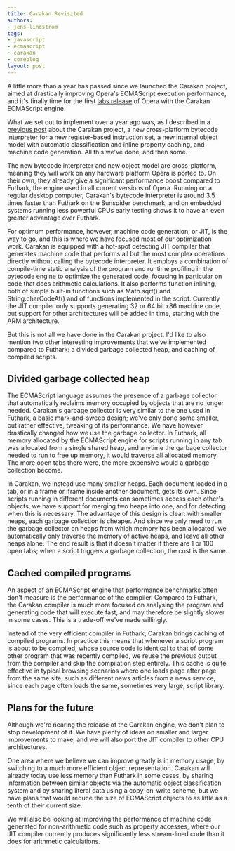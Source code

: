 ```yaml
---
title: Carakan Revisited
authors:
- jens-lindstrom
tags:
- javascript
- ecmascript
- carakan
- coreblog
layout: post
---
```

<p>A little more than a year has passed since we launched the Carakan project, aimed at drastically improving Opera&#39;s ECMAScript execution performance, and it&#39;s finally time for the first <a href="http://labs.opera.com/news/2009/12/22/" target="_blank">labs release</a> of Opera with the Carakan ECMAScript
engine.</p>

<p>What we set out to implement over a year ago was, as I described in a <a href="http://my.opera.com/core/blog/2009/02/04/carakan" target="_blank">previous post</a> about the Carakan project, a new cross-platform bytecode interpreter for a new register-based instruction set, a new internal object model with automatic
classification and inline property caching, and machine code generation.  All this we&#39;ve done, and then some.</p>

<p>The new bytecode interpreter and new object model are cross-platform, meaning they will work on any hardware platform Opera is ported to.  On their own, they already give a significant performance boost compared to Futhark, the engine
used in all current versions of Opera.  Running on a regular desktop computer, Carakan&#39;s bytecode interpreter is around 3.5 times faster than Futhark on the Sunspider benchmark, and on embedded systems running less powerful CPUs early testing shows it to have an even greater advantage over Futhark.</p>

<p>For optimum performance, however, machine code generation, or JIT, is the way to go, and this is where we have focused most of our optimization work.  Carakan is equipped with a hot-spot detecting JIT compiler that generates machine code that
performs all but the most complex operations directly without calling the bytecode interpreter.  It employs a combination of compile-time static analysis of the program and runtime profiling in the bytecode engine to optimize the generated code, focusing in particular on code that does arithmetic calculations.  It also performs function inlining, both of simple built-in functions such as Math.sqrt() and String.charCodeAt() and of functions implemented in the script.  Currently the JIT compiler only supports generating 32 or 64 bit x86 machine code, but support for other architectures will be added in time, starting with the ARM architecture.</p>

<p>But this is not all we have done in the Carakan project.  I&#39;d like to also mention two other interesting improvements that we&#39;ve implemented compared to Futhark: a divided garbage collected heap, and caching of compiled scripts.</p>

<h2>Divided garbage collected heap</h2>

<p>The ECMAScript language assumes the presence of a garbage collector that automatically reclaims memory occupied by objects that are no longer needed.  Carakan&#39;s garbage collector is very similar to the one used in Futhark, a basic
mark-and-sweep design; we&#39;ve only done some smaller, but rather effective, tweaking of its performance.  We have however drastically changed how we use the garbage collector.  In Futhark, all memory allocated by the ECMAScript engine
for scripts running in any tab was allocated from a single shared heap, and anytime the garbage collector needed to run to free up memory, it would traverse all allocated memory.  The more open tabs there were, the more expensive would a
garbage collection become.</p>

<p>In Carakan, we instead use many smaller heaps.  Each document loaded in a tab, or in a frame or iframe inside another document, gets its own.  Since scripts running in different documents can sometimes access each other&#39;s objects, we
have support for merging two heaps into one, and for detecting when this is necessary.  The advantage of this design is clear: with smaller heaps, each garbage collection is cheaper.  And since we only need to run the garbage collector on heaps from which memory has been allocated, we automatically only traverse the memory of active heaps, and leave all other heaps alone.  The end result is that it doesn&#39;t matter if there are 1 or 100 open tabs; when a script triggers a garbage collection, the cost is the same.</p>

<h2>Cached compiled programs</h2>

<p>An aspect of an ECMAScript engine that performance benchmarks often don&#39;t measure is the performance of the compiler.  Compared to Futhark, the Carakan compiler is much more focused on analysing the program and generating code that will execute fast, and may therefore be slightly slower in some cases.  This is a trade-off we&#39;ve made willingly.</p>

<p>Instead of the very efficient compiler in Futhark, Carakan brings caching of compiled programs.  In practice this means that whenever a script program is about to be compiled, whose source code is identical to that of some other program that was recently compiled, we reuse the previous output from the compiler and skip the compilation step entirely.  This cache is quite effective in typical browsing scenarios where one loads page after page from the same site, such as different news articles from a news service, since each page often loads the same, sometimes very large, script library.</p>

<h2>Plans for the future</h2>

<p>Although we&#39;re nearing the release of the Carakan engine, we don&#39;t plan to stop development of it.  We have plenty of ideas on smaller and larger improvements to make, and we will also port the JIT compiler to other CPU architectures.</p>

<p>One area where we believe we can improve greatly is in memory usage, by switching to a much more efficient object representation.  Carakan will already today use less memory than Futhark in some cases, by sharing information between
similar objects via the automatic object classification system and by sharing literal data using a copy-on-write scheme, but we have plans that would reduce the size of ECMAScript objects to as little as a tenth of their current size.</p>

<p>We will also be looking at improving the performance of machine code generated for non-arithmetic code such as property accesses, where our JIT compiler currently produces significantly less stream-lined code than it does for arithmetic calculations.</p>
